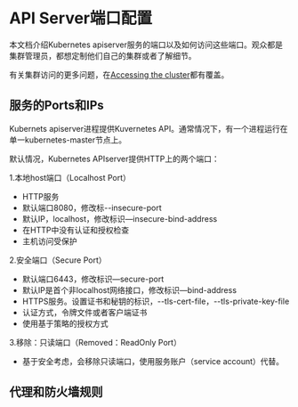 # **API Server端口配置**

本文档介绍Kubernetes apiserver服务的端口以及如何访问这些端口。观众都是集群管理员，都想定制他们自己的集群或者了解细节。

有关集群访问的更多问题，在[Accessing the cluster](http://kubernetes.io/v1.1/docs/user-guide/accessing-the-cluster.html)都有覆盖。

## **服务的Ports和IPs**
Kubernets apiserver进程提供Kuvernetes API。通常情况下，有一个进程运行在单一kubernetes-master节点上。

默认情况，Kubernetes APIserver提供HTTP上的两个端口：

 1.本地host端口（Localhost Port）
 - HTTP服务
 - 默认端口8080，修改标--insecure-port
 - 默认IP，localhost，修改标识—insecure-bind-address
 - 在HTTP中没有认证和授权检查
 - 主机访问受保护
 
2.安全端口（Secure Port）
 - 默认端口6443，修改标识—secure-port
 - 默认IP是首个非localhost网络接口，修改标识—bind-address
 - HTTPS服务。设置证书和秘钥的标识，--tls-cert-file，--tls-private-key-file
 - 认证方式，令牌文件或者客户端证书
 - 使用基于策略的授权方式

3.移除：只读端口（Removed：ReadOnly Port）
 - 基于安全考虑，会移除只读端口，使用服务账户（service account）代替。

## **代理和防火墙规则**
